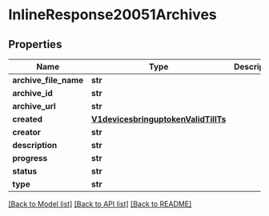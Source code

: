 # InlineResponse20051Archives

## Properties
Name | Type | Description | Notes
------------ | ------------- | ------------- | -------------
**archive_file_name** | **str** |  | [optional] 
**archive_id** | **str** |  | [optional] 
**archive_url** | **str** |  | [optional] 
**created** | [**V1devicesbringuptokenValidTillTs**](V1devicesbringuptokenValidTillTs.md) |  | [optional] 
**creator** | **str** |  | [optional] 
**description** | **str** |  | [optional] 
**progress** | **str** |  | [optional] 
**status** | **str** |  | [optional] 
**type** | **str** |  | [optional] 

[[Back to Model list]](../README.md#documentation-for-models) [[Back to API list]](../README.md#documentation-for-api-endpoints) [[Back to README]](../README.md)

